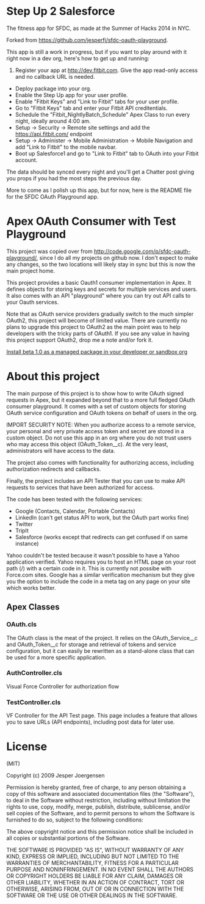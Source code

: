 # Step Up 2 Salesforce

The fitness app for SFDC, as made at the Summer of Hacks 2014 in NYC.

Forked from <https://github.com/jesperfj/sfdc-oauth-playground>.

This app is still a work in progress, but if you want to play around with it right now in a dev org, here's how to get up and running:

1. Register your app at <http://dev.fitbit.com>. Give the app read-only access and no callback URL is needed.
* Deploy package into your org.
* Enable the Step Up app for your user profile.
* Enable "Fitbit Keys" and "Link to Fitbit" tabs for your user profile.
* Go to "Fitbit Keys" tab and enter your Fitbit API creditentials. 
* Schedule the "Fitbit_NightlyBatch_Schedule" Apex Class to run every night, ideally around 4:00 am.
* Setup -> Security -> Remote site settings and add the https://api.fitbit.com/ endpoint
* Setup -> Administer -> Mobile Administration -> Mobile Navigation and add "Link to Fitbit" to the mobile navbar.
* Boot up Salesforce1 and go to "Link to Fitbit" tab to OAuth into your Fitbit account.

The data should be synced every night and you'll get a Chatter post giving you props if you had the most steps the previous day.

More to come as I polish up this app, but for now, here is the README file for the SFDC OAuth Playground app.



# Apex OAuth Consumer with Test Playground

This project was copied over from <http://code.google.com/p/sfdc-oauth-playground/>, since I do all my projects on github now. I don't expect to make any changes, so the two locations will likely stay in sync but this is now the main project home.

This project provides a basic Oauth1 consumer implementation in Apex. It defines objects for storing keys and secrets for multiple services and users. It also comes with an API "playground" where you can try out API calls to your Oauth services.

Note that as OAuth service providers gradually switch to the much simpler OAuth2, this project will become of limited value. There are currently no plans to upgrade this project to OAuth2 as the main point was to help developers with the tricky parts of OAuth1. If you see any value in having this project support OAuth2, drop me a note and/or fork it.

[Install beta 1.0 as a managed package in your developer or sandbox org](https://login.salesforce.com/?startURL=%2Fpackaging%2FinstallPackage.apexp%3Fp0%3D04tA0000000D8Zk)

# About this project

The main purpose of this project is to show how to write OAuth signed requests in Apex, but it expanded beyond that to a more full fledged OAuth consumer playground. It comes with a set of custom objects for storing OAuth service configuration and OAuth tokens on behalf of users in the org.

IMPORT SECURITY NOTE: When you authorize access to a remote service, your personal and very private access token and secret are stored in a custom object. Do not use this app in an org where you do not trust users who may access this object (OAuth\_Token\_\_c). At the very least, administrators will have access to the data.

The project also comes with functionality for authorizing access, including authorization redirects and callbacks.

Finally, the project includes an API Tester that you can use to make API requests to services that have been authorized for access.

The code has been tested with the following services:

* Google (Contacts, Calendar, Portable Contacts)
* LinkedIn (can't get status API to work, but the OAuth part works fine)
* Twitter
* TripIt
* Salesforce (works except that redirects can get confused if on same instance)

Yahoo couldn't be tested because it wasn't possible to have a Yahoo application verified. Yahoo requires you to host an HTML page on your root path (/) with a certain code in it. This is currently not possibe with Force.com sites. Google has a similar verification mechanism but they give you the option to include the code in a meta tag on any page on your site which works better.

## Apex Classes

### OAuth.cls

The OAuth class is the meat of the project. It relies on the OAuth\_Service\_\_c and OAuth\_Token\_\_c for storage and retrieval of tokens and service configuration, but it can easily be rewritten as a stand-alone class that can be used for a more specific application.

### AuthController.cls

Visual Force Controller for authorization flow

### TestController.cls

VF Controller for the API Test page. This page includes a feature that allows you to save URLs (API endpoints), including post data for later use.

# License

(MIT)

Copyright (c) 2009 Jesper Joergensen

Permission is hereby granted, free of charge, to any person obtaining a copy
of this software and associated documentation files (the "Software"), to deal
in the Software without restriction, including without limitation the rights
to use, copy, modify, merge, publish, distribute, sublicense, and/or sell
copies of the Software, and to permit persons to whom the Software is
furnished to do so, subject to the following conditions:

The above copyright notice and this permission notice shall be included in
all copies or substantial portions of the Software.

THE SOFTWARE IS PROVIDED "AS IS", WITHOUT WARRANTY OF ANY KIND, EXPRESS OR
IMPLIED, INCLUDING BUT NOT LIMITED TO THE WARRANTIES OF MERCHANTABILITY,
FITNESS FOR A PARTICULAR PURPOSE AND NONINFRINGEMENT. IN NO EVENT SHALL THE
AUTHORS OR COPYRIGHT HOLDERS BE LIABLE FOR ANY CLAIM, DAMAGES OR OTHER
LIABILITY, WHETHER IN AN ACTION OF CONTRACT, TORT OR OTHERWISE, ARISING FROM,
OUT OF OR IN CONNECTION WITH THE SOFTWARE OR THE USE OR OTHER DEALINGS IN
THE SOFTWARE.
